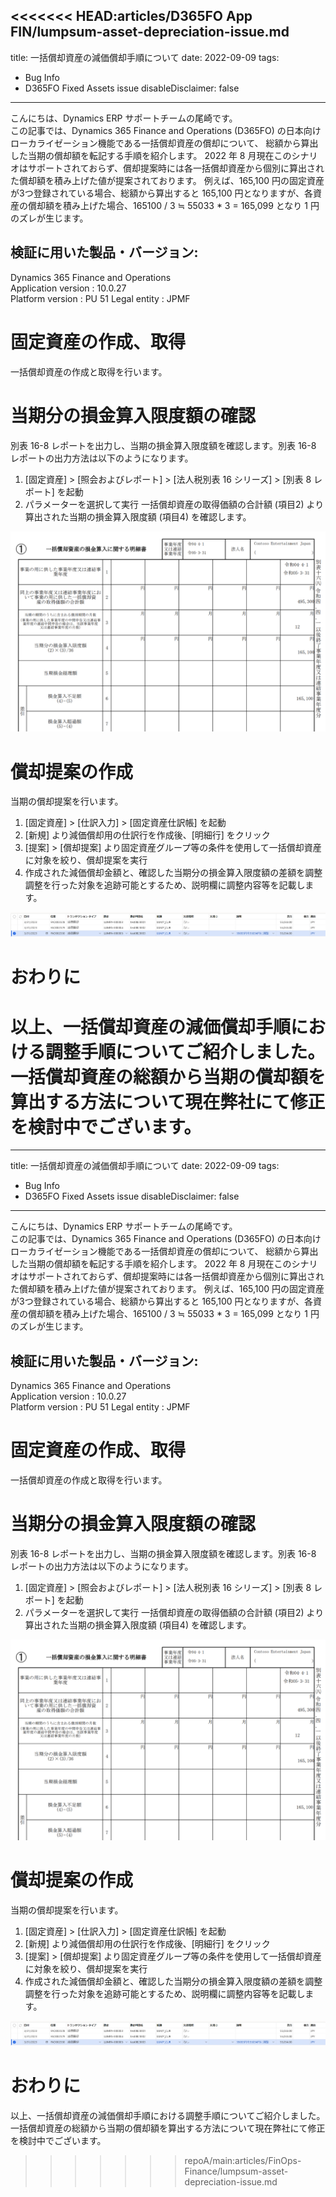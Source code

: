 <<<<<<< HEAD:articles/D365FO App FIN/lumpsum-asset-depreciation-issue.md
---
title: 一括償却資産の減価償却手順について
date: 2022-09-09
tags:
  - Bug Info
  - D365FO Fixed Assets issue
disableDisclaimer: false
---

こんにちは、Dynamics ERP サポートチームの尾崎です。  
この記事では、Dynamics 365 Finance and Operations (D365FO) の日本向けローカライゼーション機能である一括償却資産の償却について、
総額から算出した当期の償却額を転記する手順を紹介します。
2022 年 8 月現在このシナリオはサポートされておらず、償却提案時には各一括償却資産から個別に算出された償却額を積み上げた値が提案されております。
例えば、165,100 円の固定資産が3つ登録されている場合、総額から算出すると 165,100 円となりますが、各資産の償却額を積み上げた場合、165100 / 3 ≒ 55033 * 3 = 165,099 となり 1 円のズレが生じます。

<!-- more -->
## 検証に用いた製品・バージョン:
Dynamics 365 Finance and Operations  
Application version : 10.0.27  
Platform version : PU 51
Legal entity : JPMF 

# 固定資産の作成、取得

一括償却資産の作成と取得を行います。

# 当期分の損金算入限度額の確認

別表 16-8 レポートを出力し、当期の損金算入限度額を確認します。別表 16-8 レポートの出力方法は以下のようになります。
1. [固定資産] > [照会およびレポート] > [法人税別表 16 シリーズ] > [別表 8 レポート] を起動
1. パラメーターを選択して実行
一括償却資産の取得価額の合計額 (項目2) より算出された当期の損金算入限度額 (項目4) を確認します。

![](./lumpsum-asset-depreciation-issue/lumpsum-asset-depreciation-issue1.png)

# 償却提案の作成
        
当期の償却提案を行います。
1. [固定資産] > [仕訳入力] > [固定資産仕訳帳] を起動
1. [新規] より減価償却用の仕訳行を作成後、[明細行] をクリック
1. [提案] > [償却提案] より固定資産グループ等の条件を使用して一括償却資産に対象を絞り、償却提案を実行
1. 作成された減価償却金額と、確認した当期分の損金算入限度額の差額を調整  
調整を行った対象を追跡可能とするため、説明欄に調整内容等を記載します。
   
![](./lumpsum-asset-depreciation-issue/lumpsum-asset-depreciation-issue2.png)

# おわりに  
以上、一括償却資産の減価償却手順における調整手順についてご紹介しました。
一括償却資産の総額から当期の償却額を算出する方法について現在弊社にて修正を検討中でございます。
=======
---
title: 一括償却資産の減価償却手順について
date: 2022-09-09
tags:
  - Bug Info
  - D365FO Fixed Assets issue
disableDisclaimer: false
---

こんにちは、Dynamics ERP サポートチームの尾崎です。  
この記事では、Dynamics 365 Finance and Operations (D365FO) の日本向けローカライゼーション機能である一括償却資産の償却について、
総額から算出した当期の償却額を転記する手順を紹介します。
2022 年 8 月現在このシナリオはサポートされておらず、償却提案時には各一括償却資産から個別に算出された償却額を積み上げた値が提案されております。
例えば、165,100 円の固定資産が3つ登録されている場合、総額から算出すると 165,100 円となりますが、各資産の償却額を積み上げた場合、165100 / 3 ≒ 55033 * 3 = 165,099 となり 1 円のズレが生じます。

<!-- more -->
## 検証に用いた製品・バージョン:
Dynamics 365 Finance and Operations  
Application version : 10.0.27  
Platform version : PU 51
Legal entity : JPMF 

# 固定資産の作成、取得

一括償却資産の作成と取得を行います。

# 当期分の損金算入限度額の確認

別表 16-8 レポートを出力し、当期の損金算入限度額を確認します。別表 16-8 レポートの出力方法は以下のようになります。
1. [固定資産] > [照会およびレポート] > [法人税別表 16 シリーズ] > [別表 8 レポート] を起動
1. パラメーターを選択して実行
一括償却資産の取得価額の合計額 (項目2) より算出された当期の損金算入限度額 (項目4) を確認します。

![](./lumpsum-asset-depreciation-issue/lumpsum-asset-depreciation-issue1.png)

# 償却提案の作成
        
当期の償却提案を行います。
1. [固定資産] > [仕訳入力] > [固定資産仕訳帳] を起動
1. [新規] より減価償却用の仕訳行を作成後、[明細行] をクリック
1. [提案] > [償却提案] より固定資産グループ等の条件を使用して一括償却資産に対象を絞り、償却提案を実行
1. 作成された減価償却金額と、確認した当期分の損金算入限度額の差額を調整  
調整を行った対象を追跡可能とするため、説明欄に調整内容等を記載します。
   
![](./lumpsum-asset-depreciation-issue/lumpsum-asset-depreciation-issue2.png)

# おわりに  
以上、一括償却資産の減価償却手順における調整手順についてご紹介しました。
一括償却資産の総額から当期の償却額を算出する方法について現在弊社にて修正を検討中でございます。
>>>>>>> repoA/main:articles/FinOps-Finance/lumpsum-asset-depreciation-issue.md
